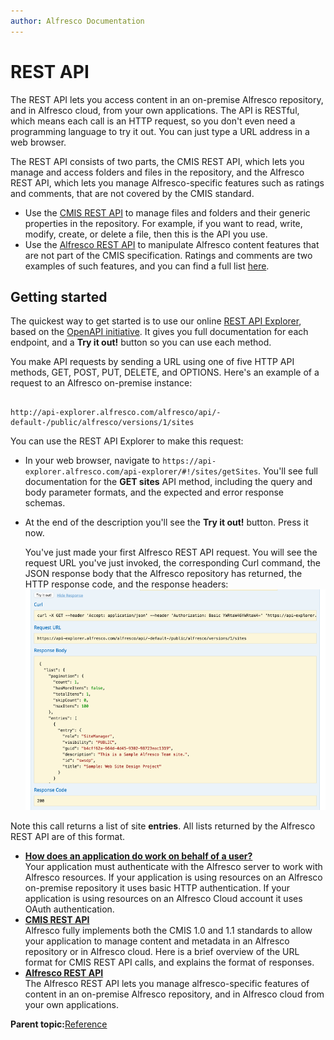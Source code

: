 ```yaml
---
author: Alfresco Documentation
---
```


# REST API

The REST API lets you access content in an on-premise Alfresco repository, and in Alfresco cloud, from your own applications. The API is RESTful, which means each call is an HTTP request, so you don't even need a programming language to try it out. You can just type a URL address in a web browser.

The REST API consists of two parts, the CMIS REST API, which lets you manage and access folders and files in the repository, and the Alfresco REST API, which lets you manage Alfresco-specific features such as ratings and comments, that are not covered by the CMIS standard.

-   Use the [CMIS REST API](cmis-welcome.md) to manage files and folders and their generic properties in the repository. For example, if you want to read, write, modify, create, or delete a file, then this is the API you use.
-   Use the [Alfresco REST API](pra-welcome-aara.md) to manipulate Alfresco content features that are not part of the CMIS specification. Ratings and comments are two examples of such features, and you can find a full list [here](../concepts/pra-resources.md).

## Getting started

The quickest way to get started is to use our online [REST API Explorer](../concepts/pra-rest-api-explorer.md), based on the [OpenAPI initiative](https://openapis.org/). It gives you full documentation for each endpoint, and a **Try it out!** button so you can use each method.

You make API requests by sending a URL using one of five HTTP API methods, GET, POST, PUT, DELETE, and OPTIONS. Here's an example of a request to an Alfresco on-premise instance:

```

http://api-explorer.alfresco.com/alfresco/api/-default-/public/alfresco/versions/1/sites
```

You can use the REST API Explorer to make this request:

-   In your web browser, navigate to `https://api-explorer.alfresco.com/api-explorer/#!/sites/getSites`. You'll see full documentation for the **GET sites** API method, including the query and body parameter formats, and the expected and error response schemas.
-   At the end of the description you'll see the **Try it out!** button. Press it now.

    You've just made your first Alfresco REST API request. You will see the request URL you've just invoked, the corresponding Curl command, the JSON response body that the Alfresco repository has returned, the HTTP response code, and the response headers: ![](../images/pra-welcome-1.png)


Note this call returns a list of site **entries**. All lists returned by the Alfresco REST API are of this format.

-   **[How does an application do work on behalf of a user?](../../../pra/1/concepts/pra-authentication.md)**  
Your application must authenticate with the Alfresco server to work with Alfresco resources. If your application is using resources on an Alfresco on-premise repository it uses basic HTTP authentication. If your application is using resources on an Alfresco Cloud account it uses OAuth authentication.
-   **[CMIS REST API](../../../pra/1/topics/cmis-welcome.md)**  
Alfresco fully implements both the CMIS 1.0 and 1.1 standards to allow your application to manage content and metadata in an Alfresco repository or in Alfresco cloud. Here is a brief overview of the URL format for CMIS REST API calls, and explains the format of responses.
-   **[Alfresco REST API](../../../pra/1/topics/pra-welcome-aara.md)**  
The Alfresco REST API lets you manage alfresco-specific features of content in an on-premise Alfresco repository, and in Alfresco cloud from your own applications.

**Parent topic:**[Reference](../../../concepts/dev-reference-guide.md)

